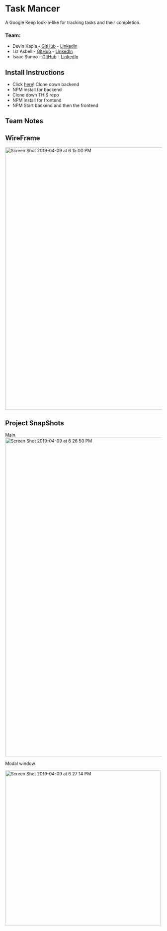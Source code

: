 # Task Mancer
A Google Keep look-a-like for tracking tasks and their completion.
### Team:
- Devin Kapla - [GitHub](https://github.com/DekayHaHa) - [LinkedIn](https://www.linkedin.com/in/devinkapla/)
- Liz Asbell - [GitHub]() - [LinkedIn]()
- Isaac Sunoo - [GitHub]() - [LinkedIn]()

## Install Instructions
- Click [here](https://github.com/IsaacSunoo/trapper-keeper-api)! Clone down backend
- NPM install for backend
- Clone down THIS repo
- NPM install for frontend
- NPM Start backend and then the frontend

## Team Notes

## WireFrame
<img width="845" alt="Screen Shot 2019-04-09 at 6 15 00 PM" src="https://user-images.githubusercontent.com/23220813/55843105-c9297180-5af3-11e9-9dce-48b9f4bd3f87.png">

## Project SnapShots
Main
<img width="1026" alt="Screen Shot 2019-04-09 at 6 26 50 PM" src="https://user-images.githubusercontent.com/23220813/55843441-8072b800-5af5-11e9-85bd-b8e54216e8b6.png">

Modal window

<img width="500" alt="Screen Shot 2019-04-09 at 6 27 14 PM" src="https://user-images.githubusercontent.com/23220813/55843467-a26c3a80-5af5-11e9-9661-31302b015818.png">

